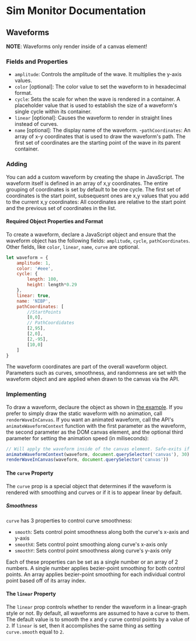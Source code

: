 # Sim Monitor Documentation

## Waveforms

**NOTE**: Waveforms only render inside of a canvas element!

### Fields and Properties

- `amplitude`: Controls the amplitude of the wave. It multiplies the y-axis values.
- `color` [optional]: The color value to set the waveform to in hexadecimal format.
- `cycle`: Sets the scale for when the wave is rendered in a container. A placeholder value that is used to establish the size of a waveform's single cycle within its container.
- `linear` [optional]: Causes the waveform to render in straight lines instead of curves.
- `name` [optional]: The display name of the waveform.
-`pathCoordinates`: An array of x-y coordinates that is used to draw the waveform's path. The first set of coordinates are the starting point of the wave in its parent container.

### Adding

You can add a custom waveform by creating the shape in JavaScript.
The waveform itself is defined in an array of x,y coordinates.
The entire grouping of coordinates is set by default to be one cycle.
The first set of coordinates is the start point, subsequesnt ones are x,y values that you add to the current x,y coordinates:
All coordinates are relative to the start point and the previous set of coordinates in the list.

#### Required Object Properties and Format

To create a waveform, declare a JavaScript object and ensure that the waveform object has the following fields: `amplitude`, `cycle`, `pathCoordinates`.
Other fields, like `color`, `linear`, `name`, `curve` are optional.

```JavaScript
let waveform = {
	amplitude: 1,
	color: '#eee',
	cycle: {
		length: 100,
		height: length*0.29
	},
	linear: true,
	name: 'NIBP',
	pathCoordinates: [
		//StartPoints
		[0,0],
		// PathCoordidates
		[2,95],
		[2,0],
		[2,-95],
		[10,0]
	]
}
```

The waveform coordinates are part of the overall waveform object.
Parameters such as curves, smoothness, and randomness are set with the waveform object and are applied when drawn to the canvas via the API.

### Implementing

To draw a waveform, declaure the object as shown in [the example](#required-object-properties-and-format).
If you prefer to simply draw the static waveform with no animation, call `renderWaveInCanvas`.
If you want an animated waveform, call the API's `animateWaveformContext` function with the first parameter as the waveform, the second parameter as the DOM canvas element, and the optional third parameter for setting the animation speed (in miliseconds):

```JavaScript
// Will apply the waveform inside of the canvas element. Safe-exits if not a canvas with a 2D context
animateWaveformContext(waveform, document.querySelector('canvas'), 30)
renderWaveInCanvas(waveform, document.querySelector('canvas'))
```

#### The `curve` Property

The `curve` prop is a special object that determines if the waveform is rendered with smoothing and curves or if it is to appear linear by default.

##### Smoothness
`curve` has 3 properties to control curve smoothness:
- `smooth`: Sets control point smoothness along both the curve's x-axis and y-axis
- `smoothX`: Sets control point smoothing along curve's x-axis only
- `smoothY`: Sets control point smoothness along curve's y-axis only

Each of these properties can be set as a single number or an array of 2 numbers.
A single number applies bezier-point smoothing for both control points.
An array applies bezier-point smoothing for each individual control point based off of its array index.

#### The `linear` Property

The `linear` prop controls whether to render the waveform in a linear-graph style or not.
By default, all waveforms are assumed to have a curve to them.
The default value is to smooth the x and y curve control points by a value of `2`.
If `linear` is set, then it accomplishes the same thing as setting `curve.smooth` equal to `2`.
